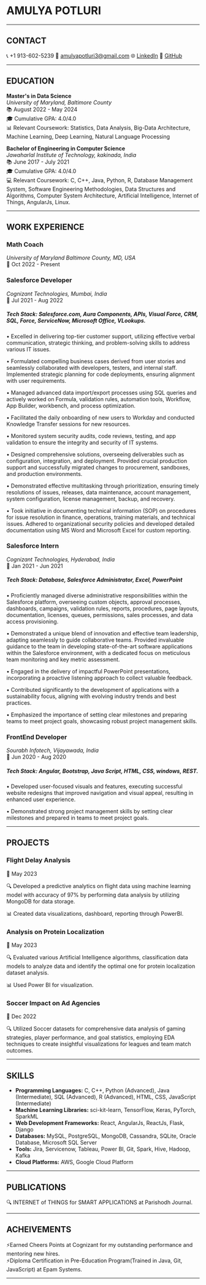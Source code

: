 # **AMULYA POTLURI**
---

## **CONTACT**
📞 +1 913-602-5239
📧 amulyapotluri3@gmail.com
🌐 [LinkedIn](https://www.linkedin.com/in/amulyapotluri/)
🚀 [GitHub](https://github.com/Amulya601)

---
## **EDUCATION**

**Master's in Data Science**  
*University of Maryland, Baltimore County*  
📚 August 2022 - May 2024  
🎓 Cumulative GPA: 4.0/4.0  
📊 Relevant Coursework: Statistics, Data Analysis, Big-Data Architecture, Machine Learning, Deep Learning, Natural Language Processing

**Bachelor of Engineering in Computer Science**  
*Jawaharlal Institute of Technology, kakinada, India*  
📚 June 2017 - July 2021  
🎓 Cumulative GPA: 4.0/4.0  
💻 Relevant Coursework: C, C++, Java, Python, R, Database Management System, Software Engineering Methodologies, Data Structures and Algorithms, Computer System Architecture, Artificial Intelligence, Internet of Things, AngularJs, Linux.

---
## **WORK EXPERIENCE**
### **Math Coach**  
*University of Maryland Baltimore County, MD, USA*  
📅 Oct 2022 - Present  

### **Salesforce Developer**  
*Cognizant Technologies, Mumbai, India*  
📅 Jul 2021 - Aug 2022  
##### **Tech Stack:** Salesforce.com, Aura Components, APIs, Visual Force, CRM, SQL, Force, ServiceNow, Microsoft Office, VLookups.
• Excelled in delivering top-tier customer support, utilizing effective verbal communication, strategic thinking, and problem-solving skills to address various IT issues.

• Formulated compelling business cases derived from user stories and seamlessly collaborated with developers, testers, and internal staff. Implemented strategic planning for code deployments, ensuring alignment with user requirements.

• Managed advanced data import/export processes using SQL queries and actively worked on Formula, validation rules, automation tools, Workflow, App Builder, workbench, and process optimization.

• Facilitated the daily onboarding of new users to Workday and conducted Knowledge Transfer sessions for new resources.

• Monitored system security audits, code reviews, testing, and app validation to ensure the integrity and security of IT systems.

• Designed comprehensive solutions, overseeing deliverables such as configuration, integration, and deployment. Provided crucial production support and successfully migrated changes to procurement, sandboxes, and production environments.

• Demonstrated effective multitasking through prioritization, ensuring timely resolutions of issues, releases, data maintenance, account management, system configuration, license management, backup, and recovery.

• Took initiative in documenting technical information (SOP) on procedures for issue resolution in finance, operations, training materials, and technical issues. Adhered to organizational security policies and developed detailed documentation using MS Word and Microsoft Excel for custom reporting.

### **Salesforce Intern**  
*Cognizant Technologies, Hyderabad, India*  
📅 Jan 2021 - Jun 2021
##### **Tech Stack:** Database, Salesforce Administrator, Excel, PowerPoint
• Proficiently managed diverse administrative responsibilities within the Salesforce platform, overseeing custom objects, approval processes, dashboards, campaigns, validation rules, reports, procedures, page layouts, documentation, licenses, queues, permissions, sales processes, and data access provisioning.

•	Demonstrated a unique blend of innovation and effective team leadership, adapting seamlessly to guide collaborative teams. Provided invaluable guidance to the team in developing state-of-the-art software applications within the Salesforce environment, with a dedicated focus on meticulous team monitoring and key metric assessment.

• Engaged in the delivery of impactful PowerPoint presentations, incorporating a proactive listening approach to collect valuable feedback.

• Contributed significantly to the development of applications with a sustainability focus, aligning with evolving industry trends and best practices.

• Emphasized the importance of setting clear milestones and preparing teams to meet project goals, showcasing robust project management skills.

### **FrontEnd Developer**  
*Sourabh Infotech, Vijayawada, India*  
📅 Jun 2020 - Aug 2020
##### **Tech Stack:** Angular, Bootstrap, Java Script, HTML, CSS, windows, REST.
•	Developed user-focused visuals and features, executing successful website redesigns that improved navigation and visual appeal, resulting in enhanced user experience.

•	Demonstrated strong project management skills by setting clear milestones and prepared in teams to meet project goals.

---
## **PROJECTS**
### **Flight Delay Analysis**  
📅 May 2023

🔍 Developed a predictive analytics  on flight data using machine learning model with accuracy of 97% by performing data analysis by utilizing MongoDB for data storage.

📊 Created data visualizations, dashboard, reporting through PowerBI.

### **Analysis on Protein Localization**  
📅 May 2023

🔍 Evaluated various Artificial Intelligence algorithms, classification data models to analyze data and identify the optimal one for protein localization dataset analysis. 

📊 Used Power BI for visualization.

### **Soccer Impact on Ad Agencies**  
📅 Dec 2022

🔍 Utilized Soccer datasets for comprehensive data analysis of gaming strategies, player performance, and goal statistics, employing EDA techniques to create insightful visualizations for leagues and team match outcomes.

---
## **SKILLS**
- **Programming Languages:** C, C++, Python (Advanced), Java (Intermediate), SQL (Advanced), R (Advanced), HTML, CSS, JavaScript (Intermediate)
- **Machine Learning Libraries:** sci-kit-learn, TensorFlow, Keras, PyTorch, SparkML
- **Web Development Frameworks:** React, AngularJs, ReactJs, Flask, Django
- **Databases:** MySQL, PostgreSQL, MongoDB, Cassandra, SQLite, Oracle Database, Microsoft SQL Server
- **Tools:** Jira, Servicenow, Tableau, Power BI, Git, Spark, Hive, Hadoop, Kafka
- **Cloud Platforms:** AWS, Google Cloud Platform
  
---
## **PUBLICATIONS**
🔍 INTERNET of THINGS for SMART APPLICATIONS at Parishodh Journal.

----
## **ACHEIVEMENTS**
⚡Earned Cheers Points at Cognizant for my outstanding performance and mentoring new hires.    
⚡Diploma Certification in Pre-Education Program(Trained in Java, Git, JavaScript) at Epam Systems.

---



